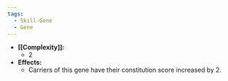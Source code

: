 ```yaml
---
tags:
  - Skill-Gene
  - Gene
---
```

- **[[Complexity]]:**
	- 2
- **Effects:**
	- Carriers of this gene have their constitution score increased by 2.
